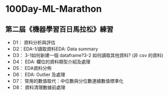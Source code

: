 # 100Day-ML-Marathon
## 第二屆《機器學習百日馬拉松》練習
* D1： 資料分析與評估
* D2：EDA-1/讀取資料EDA: Data summary
* D3： 3-1如何新建一個 dataframe?3-2 如何讀取其他資料? (非 csv 的資料)
* D4： EDA: 欄位的資料類型介紹及處理
* D5： EDA資料分佈
* D6： EDA: Outlier 及處理
* D7： 常用的數值取代：中位數與分位數連續數值標準化
* D8： 資料清理數據前處理

